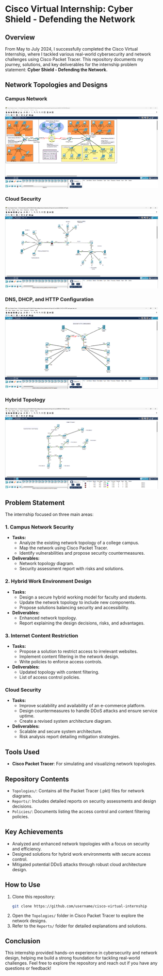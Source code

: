 # Cisco Virtual Internship: Cyber Shield - Defending the Network

## Overview
From May to July 2024, I successfully completed the Cisco Virtual Internship, where I tackled various real-world cybersecurity and network challenges using Cisco Packet Tracer. This repository documents my journey, solutions, and key deliverables for the internship problem statement: **Cyber Shield - Defending the Network.**

## Network Topologies and Designs

### Campus Network
![Campus Network](CAMPUS%20NETWORK.png)

### Cloud Security
![Cloud Security](Cloud%20Security.png)

### DNS, DHCP, and HTTP Configuration
![DNS, DHCP, and HTTP Configuration](DNS+DHCP+HTTP%20Configuration.png)

### Hybrid Topology
![Hybrid Topology](HYBRID%20TOPOLOGY.png)


## Problem Statement
The internship focused on three main areas:

### **1. Campus Network Security**
- **Tasks:**
  - Analyze the existing network topology of a college campus.
  - Map the network using Cisco Packet Tracer.
  - Identify vulnerabilities and propose security countermeasures.
- **Deliverables:**
  - Network topology diagram.
  - Security assessment report with risks and solutions.

### **2. Hybrid Work Environment Design**
- **Tasks:**
  - Design a secure hybrid working model for faculty and students.
  - Update the network topology to include new components.
  - Propose solutions balancing security and accessibility.
- **Deliverables:**
  - Enhanced network topology.
  - Report explaining the design decisions, risks, and advantages.

### **3. Internet Content Restriction**
- **Tasks:**
  - Propose a solution to restrict access to irrelevant websites.
  - Implement content filtering in the network design.
  - Write policies to enforce access controls.
- **Deliverables:**
  - Updated topology with content filtering.
  - List of access control policies.

### **Cloud Security**
- **Tasks:**
  - Improve scalability and availability of an e-commerce platform.
  - Design countermeasures to handle DDoS attacks and ensure service uptime.
  - Create a revised system architecture diagram.
- **Deliverables:**
  - Scalable and secure system architecture.
  - Risk analysis report detailing mitigation strategies.

## Tools Used
- **Cisco Packet Tracer**: For simulating and visualizing network topologies.

## Repository Contents
- `Topologies/`: Contains all the Packet Tracer (.pkt) files for network diagrams.
- `Reports/`: Includes detailed reports on security assessments and design decisions.
- `Policies/`: Documents listing the access control and content filtering policies.

## Key Achievements
- Analyzed and enhanced network topologies with a focus on security and efficiency.
- Designed solutions for hybrid work environments with secure access control.
- Mitigated potential DDoS attacks through robust cloud architecture design.

## How to Use
1. Clone this repository:
   ```bash
   git clone https://github.com/username/cisco-virtual-internship
   ```
2. Open the `Topologies/` folder in Cisco Packet Tracer to explore the network designs.
3. Refer to the `Reports/` folder for detailed explanations and solutions.

## Conclusion
This internship provided hands-on experience in cybersecurity and network design, helping me build a strong foundation for tackling real-world challenges. Feel free to explore the repository and reach out if you have any questions or feedback!


